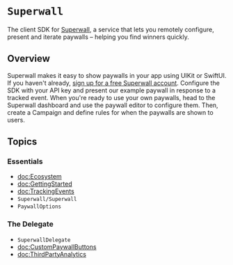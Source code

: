 # ``Superwall``

The client SDK for [Superwall](https://superwall.com), a service that lets you remotely configure, present and iterate paywalls – helping you find winners quickly.

## Overview

Superwall makes it easy to show paywalls in your app using UIKit or SwiftUI. If you haven't already, [sign up for a free Superwall account](https://superwall.com/sign-up). Configure the SDK with your API key and present our example paywall in response to a tracked event. When you're ready to use your own paywalls, head to the Superwall dashboard and use the paywall editor to configure them. Then, create a Campaign and define rules for when the paywalls are shown to users.

## Topics

### Essentials
- <doc:Ecosystem>
- <doc:GettingStarted>
- <doc:TrackingEvents>
- ``Superwall/Superwall``
- ``PaywallOptions``

### The Delegate
- ``SuperwallDelegate``
- <doc:CustomPaywallButtons>
- <doc:ThirdPartyAnalytics>
